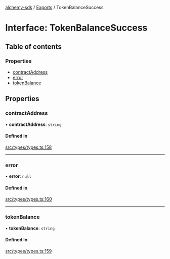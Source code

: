 [alchemy-sdk](../README.md) / [Exports](../modules.md) / TokenBalanceSuccess

# Interface: TokenBalanceSuccess

## Table of contents

### Properties

- [contractAddress](TokenBalanceSuccess.md#contractaddress)
- [error](TokenBalanceSuccess.md#error)
- [tokenBalance](TokenBalanceSuccess.md#tokenbalance)

## Properties

### contractAddress

• **contractAddress**: `string`

#### Defined in

[src/types/types.ts:158](https://github.com/alchemyplatform/alchemy-sdk-js/blob/7ae04a5/src/types/types.ts#L158)

___

### error

• **error**: ``null``

#### Defined in

[src/types/types.ts:160](https://github.com/alchemyplatform/alchemy-sdk-js/blob/7ae04a5/src/types/types.ts#L160)

___

### tokenBalance

• **tokenBalance**: `string`

#### Defined in

[src/types/types.ts:159](https://github.com/alchemyplatform/alchemy-sdk-js/blob/7ae04a5/src/types/types.ts#L159)
